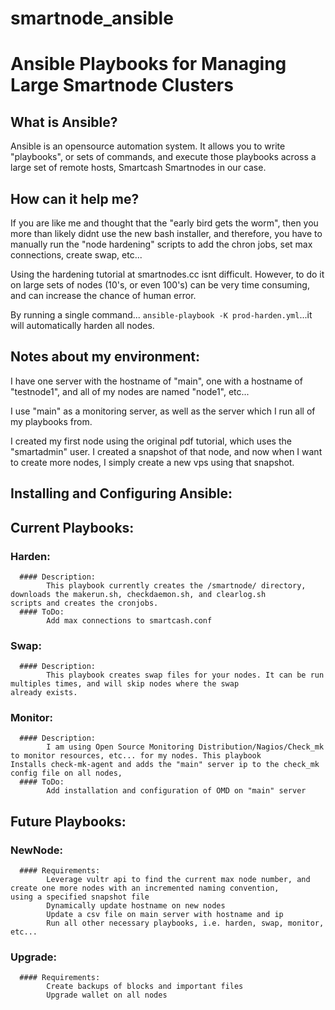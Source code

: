 # smartnode_ansible
# Ansible Playbooks for Managing Large Smartnode Clusters

## What is Ansible?
Ansible is an opensource automation system. It allows you to write "playbooks", or sets of commands, and execute those playbooks across a large set of remote hosts, Smartcash Smartnodes in our case.

## How can it help me?
If you are like me and thought that the "early bird gets the worm", then you more than likely didnt use the new bash installer, and therefore, you have to manually run the "node hardening" scripts to add the chron jobs, set max connections, create swap, etc...

Using the hardening tutorial at smartnodes.cc isnt difficult. However, to do it on large sets of nodes (10's, or even 100's) can be very time consuming, and can increase the chance of human error. 

By running a single command... `ansible-playbook -K prod-harden.yml`...it will automatically harden all nodes.
    
## Notes about my environment: 
I have one server with the hostname of "main", one with a hostname of "testnode1", and all of my nodes are named "node1", etc...

I use "main" as a monitoring server, as well as the server which I run all of my playbooks from.

I created my first node using the original pdf tutorial, which uses the "smartadmin" user. I created a snapshot of that node, and now when I want to create more nodes, I simply create a new vps using that snapshot. 
      
## Installing and Configuring Ansible:
     
## Current Playbooks:
  ### Harden: 
      #### Description: 
            This playbook currently creates the /smartnode/ directory, downloads the makerun.sh, checkdaemon.sh, and clearlog.sh                     scripts and creates the cronjobs.
      #### ToDo: 
            Add max connections to smartcash.conf
      
      
  ### Swap: 
      #### Description: 
            This playbook creates swap files for your nodes. It can be run multiples times, and will skip nodes where the swap                       already exists.

  ### Monitor: 
      #### Description: 
            I am using Open Source Monitoring Distribution/Nagios/Check_mk to monitor resources, etc... for my nodes. This playbook                 Installs check-mk-agent and adds the "main" server ip to the check_mk config file on all nodes, 
      #### ToDo: 
            Add installation and configuration of OMD on "main" server


## Future Playbooks:
  ### NewNode:
      #### Requirements:
            Leverage vultr api to find the current max node number, and create one more nodes with an incremented naming convention,                    using a specified snapshot file
            Dynamically update hostname on new nodes
            Update a csv file on main server with hostname and ip
            Run all other necessary playbooks, i.e. harden, swap, monitor, etc...
                      
  ### Upgrade:
      #### Requirements:
            Create backups of blocks and important files
            Upgrade wallet on all nodes
            
            
            
            



